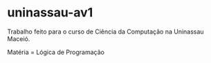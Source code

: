 # uninassau-av1

Trabalho feito para o curso de Ciência da Computação na Uninassau Maceió.

Matéria = Lógica de Programação
